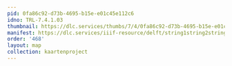 ```yaml
---
pid: 0fa86c92-d73b-4695-b15e-e01c45e112c6
idno: TRL-7.4.1.03
thumbnail: https://dlc.services/thumbs/7/4/0fa86c92-d73b-4695-b15e-e01c45e112c6/full/400,339/0/default.jpg
manifest: https://dlc.services/iiif-resource/delft/string1string2string3/kaartenproject-2007/TRL-7.4.1.03
order: '468'
layout: map
collection: kaartenproject
---
```


